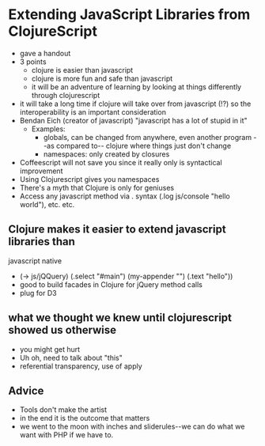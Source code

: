 # Extending JavaScript Libraries from ClojureScript
* gave a handout
* 3 points
  * clojure is easier than javascript
  * clojure is more fun and safe than javascript
  * it will be an adventure of learning by looking at things
    differently through clojurescript
* it will take a long time if clojure will take over from javascript
  (!?) so the interoperability is an important consideration
* Bendan Eich (creator of javascript) "javascript has a lot of stupid
  in it"
  * Examples: 
	* globals, can be changed from anywhere, even another program --as
      compared to-- clojure where things just don't change
	* namespaces: only created by closures
* Coffeescript will not save you since it really only is syntactical
  improvement
* Using Clojurescript gives you namespaces
* There's a myth that Clojure is only for geniuses
* Access any javascript method via . syntax (.log js/console "hello
  world"), etc. etc.

## Clojure makes it easier to extend javascript libraries than
   javascript native
* (-> js/jQQuery)
   (.select "#main")
   (my-appender "<span>")
   (.text "hello"))
* good to build facades in Clojure for jQuery method calls
* plug for D3

## what we thought we knew until clojurescript showed us otherwise
* you might get hurt
* Uh oh, need to talk about "this"
* referential transparency, use of apply

## Advice
* Tools don't make the artist
* in the end it is the outcome that matters
* we went to the moon with inches and sliderules--we can do what we
  want with PHP if we have to.

	
